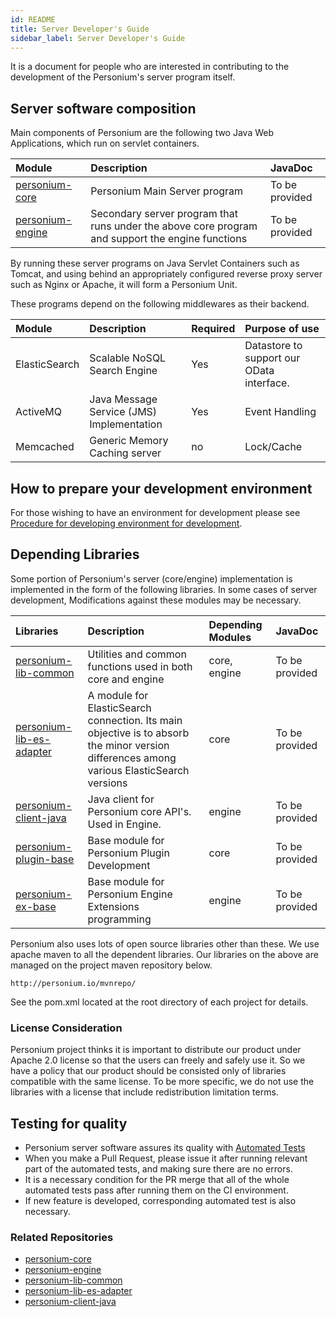 ```yaml
---
id: README
title: Server Developer's Guide  
sidebar_label: Server Developer's Guide  
---
```


It is a document for people who are interested in contributing to the development of the Personium's server program itself.

## Server software composition

Main components of Personium are the following two Java Web Applications, which run on servlet containers.

|Module|Description|JavaDoc|
|:--|:--|:--|
|[personium-core](https://github.com/personium/personium-core)|Personium Main Server program|To be provided|
|[personium-engine](https://github.com/personium/personium-engine)|Secondary server program that runs under the above core program and support the engine functions|To be provided|

By running these server programs on Java Servlet Containers such as Tomcat, and  using behind an appropriately configured reverse proxy server such as Nginx or Apache, it will form a Personium Unit.

These programs depend on the following middlewares as their backend.

|Module|Description|Required|Purpose of use|
|:--|:--|:--|:--|
|ElasticSearch|Scalable NoSQL Search Engine|Yes|Datastore to support our OData interface.|
|ActiveMQ|Java Message Service (JMS) Implementation |Yes|Event Handling|
|Memcached|Generic Memory Caching server|no|Lock/Cache|

## How to prepare your development environment

For those wishing to have an environment for development please see [Procedure for developing environment for development](./build_development_environment.md).

## Depending Libraries

Some portion of Personium's server (core/engine) implementation is implemented in the form of the following libraries. In some cases of server development, Modifications against these modules may be necessary.

|Libraries|Description|Depending Modules|JavaDoc|
|:--|:--|:--|:--|
|[personium-lib-common](https://github.com/personium/personium-lib-common)|Utilities and common functions used in both core and engine|core, engine|To be provided|
|[personium-lib-es-adapter](https://github.com/personium/personium-lib-es-adapter)|A module for ElasticSearch connection. Its main objective is to absorb the minor version differences among various ElasticSearch versions|core|To be provided|
|[personium-client-java](https://github.com/personium/personium-client-java)|Java client for Personium core API's. Used in Engine.|engine|To be provided|
|[personium-plugin-base](https://github.com/personium/personium-plugin-base)|Base module for Personium Plugin Development|core|To be provided|
|[personium-ex-base](https://github.com/personium/personium-ex-base)|Base module for Personium Engine Extensions programming |engine|To be provided|

Personium also uses lots of open source libraries other than these. 
We use apache maven to all the dependent libraries. Our libraries on the above 
are managed on the project maven repository below.

    http://personium.io/mvnrepo/

See the pom.xml located at the root directory of each project for details.

### License Consideration

Personium project thinks it is important to distribute our product under Apache 2.0 license so that the users can freely and safely use it.
So we have a policy that our product should be consisted only of libraries compatible with the same license.
To be more specific, we do not use the libraries with a license that include redistribution limitation terms.

## Testing for quality

* Personium server software assures its quality with [Automated Tests](./personium_tests.md) 
* When you make a Pull Request, please issue it after running relevant part of the automated tests, and making sure there are no errors.
* It is a necessary condition for the PR merge that all of the whole automated tests pass after running them on the CI environment.
* If new feature is developed, corresponding automated test is also necessary.

### Related Repositories

  - [personium-core](https://github.com/personium/personium-core)
  - [personium-engine](https://github.com/personium/personium-engine)
  - [personium-lib-common](https://github.com/personium/personium-lib-common)
  - [personium-lib-es-adapter](https://github.com/personium/personium-lib-es-adapter)
  - [personium-client-java](https://github.com/personium/personium-client-java)
